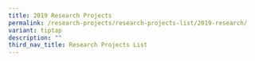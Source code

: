 ```yaml
---
title: 2019 Research Projects
permalink: /research-projects/research-projects-list/2019-research/
variant: tiptap
description: ""
third_nav_title: Research Projects List
---
```

